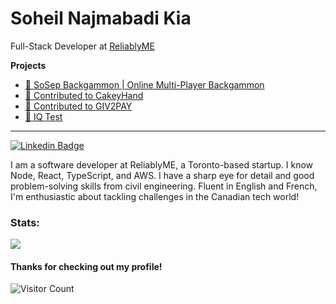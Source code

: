 # Soheil Najmabadi Kia

Full-Stack Developer at [ReliablyME](https://reliablyme.com/)

**Projects**

- [🎲 SoSep Backgammon | Online Multi-Player Backgammon](https://sosepbackgammon.ca-central-1.elasticbeanstalk.com/)
- [🎂 Contributed to CakeyHand](https://cakeyhand.com/)
- [🛒 Contributed to GIV2PAY](https://www.giv2pay.com/)
- [🔳 IQ Test](https://soheilnk.github.io/IQ-Test/)

---
[![Linkedin Badge](https://img.shields.io/badge/-LinkedIn-0e76a8?style=flat-square&logo=Linkedin&logoColor=white)](https://www.linkedin.com/in/soheil-najmabadi-kia/)

I am a software developer at ReliablyME, a Toronto-based startup. I know Node, React, TypeScript, and AWS. I have a sharp eye for detail and good problem-solving skills from civil engineering. Fluent in English and French, I'm enthusiastic about tackling challenges in the Canadian tech world!


### Stats:

<div>
  <a href=""> <img align="center" src="https://github-readme-stats-sigma-five.vercel.app/api/top-langs/?username=SoheilNK&theme=react&line_height=40"/> </a>
 </div>

#### Thanks for checking out my profile! 
![Visitor Count](https://profile-counter.glitch.me/SoheilNK/count.svg)
